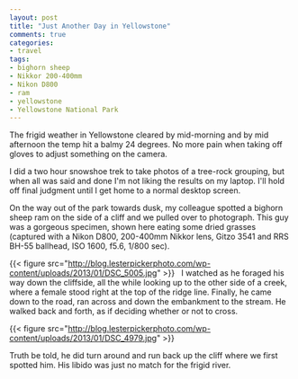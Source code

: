```yaml
---
layout: post
title: "Just Another Day in Yellowstone"
comments: true
categories:
- travel
tags:
- bighorn sheep
- Nikkor 200-400mm
- Nikon D800
- ram
- yellowstone
- Yellowstone National Park
---
```

The frigid weather in Yellowstone cleared by mid-morning and by mid afternoon the temp hit a balmy 24 degrees. No more pain when taking off gloves to adjust something on the camera.

I did a two hour snowshoe trek to take photos of a tree-rock grouping, but when all was said and done I'm not liking the results on my laptop. I'll hold off final judgment until I get home to a normal desktop screen.

On the way out of the park towards dusk, my colleague spotted a bighorn sheep ram on the side of a cliff and we pulled over to photograph. This guy was a gorgeous specimen, shown here eating some dried grasses (captured with a Nikon D800, 200-400mm Nikkor lens, Gitzo 3541 and RRS BH-55 ballhead, ISO 1600, f5.6, 1/800 sec).

{{< figure src="http://blog.lesterpickerphoto.com/wp-content/uploads/2013/01/DSC_5005.jpg" >}}
 
I watched as he foraged his way down the cliffside, all the while looking up to the other side of a creek, where a female stood right at the top of the ridge line. Finally, he came down to the road, ran across and down the embankment to the stream. He walked back and forth, as if deciding whether or not to cross.

{{< figure src="http://blog.lesterpickerphoto.com/wp-content/uploads/2013/01/DSC_4979.jpg" >}}

Truth be told, he did turn around and run back up the cliff where we first spotted him. His libido was just no match for the frigid river.